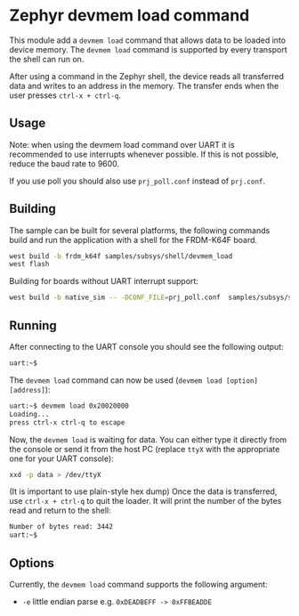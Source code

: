 # Zephyr devmem load command
This module add a `devmem load` command that allows data to be loaded into device memory.
The `devmem load` command is supported by every transport the shell can run on.

After using a command in the Zephyr shell, the device reads all transferred data and writes to an address in the memory.
The transfer ends when the user presses `ctrl-x + ctrl-q`.

## Usage
Note: when using the devmem load command over UART it is recommended to use interrupts whenever possible.
If this is not possible, reduce the baud rate to 9600.

If you use poll you should also use `prj_poll.conf` instead of `prj.conf`.
## Building

The sample can be built for several platforms, the following commands build and run the application with a shell for the FRDM-K64F board.
```bash
west build -b frdm_k64f samples/subsys/shell/devmem_load
west flash
```

Building for boards without UART interrupt support:
```bash
west build -b native_sim -- -DCONF_FILE=prj_poll.conf  samples/subsys/shell/devmem_load
```
## Running
After connecting to the UART console you should see the following output:
```bash
uart:~$
```
The `devmem load` command can now be used (`devmem load [option] [address]`):
```bash
uart:~$ devmem load 0x20020000
Loading...
press ctrl-x ctrl-q to escape
```

Now, the `devmem load` is waiting for data.
You can either type it directly from the console or send it from the host PC (replace `ttyX` with the appropriate one for your UART console):
```bash
xxd -p data > /dev/ttyX
```
(It is important to use plain-style hex dump)
Once the data is transferred, use `ctrl-x + ctrl-q` to quit the loader.
It will print the number of the bytes read and return to the shell:
```bash
Number of bytes read: 3442
uart:~$
```

## Options
Currently, the `devmem load` command supports the following argument:
* `-e` little endian parse e.g. `0xDEADBEFF -> 0xFFBEADDE`
